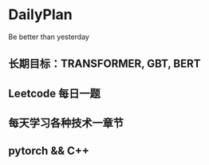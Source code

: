 # DailyPlan
Be better than yesterday

## 长期目标：TRANSFORMER, GBT, BERT
## Leetcode 每日一题
## 每天学习各种技术一章节
## pytorch && C++


